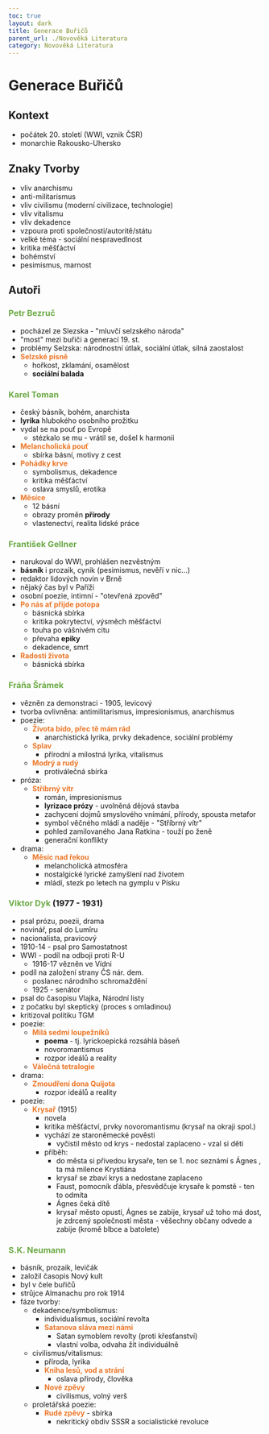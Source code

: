 ```yaml
---
toc: true
layout: dark
title: Generace Buřičů
parent_url: ./Novověká Literatura 
category: Novověká Literatura 
---
```


# Generace Buřičů

## Kontext

* počátek 20. století (WWI, vznik ČSR)
* monarchie Rakousko-Uhersko

## Znaky Tvorby

* vliv anarchismu
* anti-militarismus
* vliv civilismu (moderní civilizace, technologie)
* vliv vitalismu
* vliv dekadence
* vzpoura proti společnosti/autoritě/státu
* velké téma - sociální nespravedlnost
* kritika měšťáctví
* bohémství
* pesimismus, marnost

## Autoři

### <span style="color: #6CAA46">**Petr Bezruč**</span>

* pocházel ze Slezska - "mluvčí selzského národa"
* "most" mezi buřiči a generací 19. st.
* problémy Selzska: národnostní útlak, sociální útlak, silná zaostalost
* <span style="color: #EC7627">**Selzské písně**</span>
  * hořkost, zklamání, osamělost
  * **sociální balada**

### <span style="color: #6CAA46">**Karel Toman**</span>

* český básník, bohém, anarchista
* **lyrika** hlubokého osobního prožitku
* vydal se na pouť po Evropě
    * stézkalo se mu - vrátil se, došel k harmonii
* <span style="color: #EC7627">**Melancholická pouť**</span>
  * sbírka básní, motivy z cest
* <span style="color: #EC7627">**Pohádky krve**</span>
  * symbolismus, dekadence
  * kritika měšťáctví
  * oslava smyslů, erotika
* <span style="color: #EC7627">**Měsíce**</span>
  * 12 básní
  * obrazy proměn **přírody**
  * vlastenectví, realita lidské práce

### <span style="color: #6CAA46">**František Gellner**</span>
  
* narukoval do WWI, prohlášen nezvěstným
* **básník** i prozaik, cynik (pesimismus, nevěří v nic...)
* redaktor lidových novin v Brně
* nějaký čas byl v Paříži
* osobní poezie, intimní - "otevřená zpověd"
* <span style="color: #EC7627">**Po nás ať přijde potopa**</span>
  * básnická sbírka
  * kritika pokrytectví, výsměch měšťáctví
  * touha po vášnivém citu
  * převaha **epiky**
  * dekadence, smrt
* <span style="color: #EC7627">**Radosti života**</span>
  * básnická sbírka

### <span style="color: #6CAA46">**Fráňa Šrámek**</span>

* vězněn za demonstraci - 1905, levicový
* tvorba ovlivněna: antimilitarismus, impresionismus, anarchismus
* poezie:
  * <span style="color: #EC7627">**Života bído, přec tě mám rád**</span>
    * anarchistická lyrika, prvky dekadence, sociální problémy
  * <span style="color: #EC7627">**Splav**</span>
    * přírodní a milostná lyrika, vitalismus
  * <span style="color: #EC7627">**Modrý a rudý**</span>
    * protiválečná sbírka
* próza:
  * <span style="color: #EC7627">**Stříbrný vítr**</span>
    * román, impresionismus
    * **lyrizace prózy** - uvolněná dějová stavba
    * zachycení dojmů smyslového vnímání, přírody, spousta metafor
    * symbol věčného mládí a naděje - "Stříbrný vítr"
    * pohled zamilovaného Jana Ratkina - touží po ženě
    * generační konflikty
* drama:
  * <span style="color: #EC7627">**Měsíc nad řekou**</span>
    * melancholická atmosféra
    * nostalgické lyrické zamyšlení nad životem
    * mládí, stezk po letech na gymplu v Písku

### <span style="color: #6CAA46">**Viktor Dyk**</span> (1977 - 1931)

* psal prózu, poezii, drama
* novinář, psal do Lumǐru
* nacionalista, pravicový
* 1910-14 - psal pro Samostatnost
* WWI - podíl na odboji proti R-U
  * 1916-17 vězněn ve Vídni
* podíl na založení strany ČS nár. dem.
  * poslanec národního schromaždění
  * 1925 - senátor
* psal do časopisu Vlajka, Národní listy
* z počatku byl skeptický (proces s omladinou)
* kritizoval politiku TGM
* poezie:
  * <span style="color: #EC7627">**Milá sedmi loupežníků**</span>
    * **poema** - tj. lyrickoepická rozsáhlá báseň
    * novoromantismus
    * rozpor ideálů a reality
  * <span style="color: #EC7627">**Válečná tetralogie**</span>
* drama:
  * <span style="color: #EC7627">**Zmoudření dona Quijota**</span>
    * rozpor ideálů a reality
* poezie:
  * <span style="color: #EC7627">**Krysař**</span> (1915)
    * novela
    * kritika měšťáctví, prvky novoromantismu (krysař na okraji spol.)
    * vychází ze staroněmecké pověsti
      * vyčistil město od krys - nedostal zaplaceno - vzal si děti
    * příběh:
      * do města si přivedou krysaře, ten se 1. noc seznámí s Ágnes , ta má milence Krystiána
      * krysař se zbaví krys a nedostane zaplaceno
      * Faust, pomocník ďábla, přesvědčuje krysaře k pomstě - ten to odmíta
      * Ágnes čeká dítě
      * krysař město opustí, Ágnes se zabije, krysař už toho má dost, je zdrcený společností města - věšechny občany odvede a zabije (kromě blbce a batolete)

### <span style="color: #6CAA46">**S.K. Neumann**</span>

* básník, prozaik, levičák
* založil časopis Nový kult
* byl v čele buřičů
* strůjce Almanachu pro rok 1914
* fáze tvorby:
  * dekadence/symbolismus:
    * individualismus, sociální revolta
    * <span style="color: #EC7627">**Satanova sláva mezi námi**</span>
      * Satan symoblem revolty (proti křesťanství)
      * vlastní volba, odvaha žít individuálně
  * civilismus/vitalismus:
    * příroda, lyrika
    * <span style="color: #EC7627">**Kniha lesů, vod a strání**</span>
      * oslava přirody, člověka
    * <span style="color: #EC7627">**Nové zpěvy**</span>
      * civilismus, volný verš
  * proletářská poezie:
    * <span style="color: #EC7627">**Rudé zpěvy**</span> - sbírka
      * nekritický obdiv SSSR a socialistické revoluce
